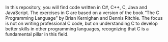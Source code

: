 In this repository, you will find code written in C#, C++, C, Java and JavaScript.
The exercises in C are based on a version of the book “The C Programming Language” by Brian Kernighan and Dennis Ritchie. The focus is not on writing professional C code, but on understanding C to develop better skills in other programming languages, recognizing that C is a fundamental pillar in this field.
